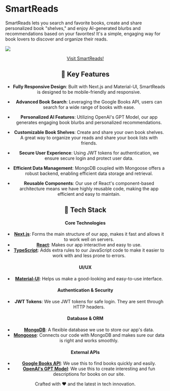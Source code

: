 # SmartReads

SmartReads lets you search and favorite books, create and share personalized book "shelves," and enjoy AI-generated blurbs and recommendations based on your favorites! It's a simple, engaging way for book lovers to discover and organize their reads.

<img src="https://res.cloudinary.com/de2ymful4/image/upload/v1701663112/smartreads_p3tvld.png">
<div align="center">

<div align="center">

[Visit SmartReads!](https://smart-reader.vercel.app/)

</div>

## 🔑 Key Features

- **Fully Responsive Design**: Built with Next.js and Material-UI, SmartReads is designed to be mobile-friendly and responsive.
- **Advanced Book Search**: Leveraging the Google Books API, users can search for a wide range of books with ease.

- **Personalized AI Features**: Utilizing OpenAI's GPT Model, our app generates engaging book blurbs and personalized recommendations.

- **Customizable Book Shelves**: Create and share your own book shelves. A great way to organize your reads and share your book lists with friends.

- **Secure User Experience**: Using JWT tokens for authentication, we ensure secure login and protect user data.

- **Efficient Data Management**: MongoDB coupled with Mongoose offers a robust backend, enabling efficient data storage and retrieval.

- **Reusable Components**: Our use of React's component-based architecture means we have highly reusable code, making the app efficient and easy to maintain.

## 🚀 Tech Stack

#### Core Technologies

- **[Next.js](https://nextjs.org/)**: Forms the main structure of our app, makes it fast and allows it to work well on servers.
- **[React](https://reactjs.org/)**: Makes our app interactive and easy to use.
- **[TypeScript](https://www.typescriptlang.org/)**: Adds extra rules to our JavaScript code to make it easier to work with and less prone to errors.

#### UI/UX

- **[Material-UI](https://mui.com/)**: Helps us make a good-looking and easy-to-use interface.

#### Authentication & Security

- **JWT Tokens**: We use JWT tokens for safe login. They are sent through HTTP headers.

#### Database & ORM

- **[MongoDB](https://www.mongodb.com/)**: A flexible database we use to store our app's data.
- **[Mongoose](https://mongoosejs.com/)**: Connects our code with MongoDB and makes sure our data is right and works smoothly.

#### External APIs

- **[Google Books API](https://developers.google.com/books)**: We use this to find books quickly and easily.
- **[OpenAI's GPT Model](https://openai.com/gpt/)**: We use this to create interesting and fun descriptions for books on our site.

Crafted with ❤️ and the latest in tech innovation.
